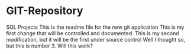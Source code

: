# GIT-Repository
SQL Projects
This is the readme file for the new git application
This is my first change that will be controlled and documented.
This is my second modification, but it will be the first under source control
Well I thought so, but this is number 3.  Will this work?
